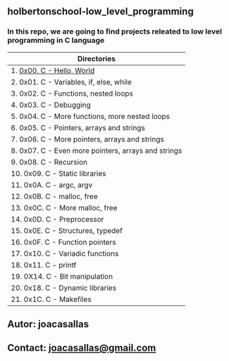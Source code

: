 ## holbertonschool-low_level_programming

### In this repo, we are going to find projects releated to low level programming in C language
	 
| Directories |
|-------------|
|1. [0x00. C - Hello, World](https://github.com/joacasallas2/holbertonschool-low_level_programming/tree/main/0x00-hello_world)|
|2. 0x01. C - Variables, if, else, while|
|3. 0x02. C - Functions, nested loops|
|4. 0x03. C - Debugging|
|5. 0x04. C - More functions, more nested loops|
|6. 0x05. C - Pointers, arrays and strings|
|7. 0x06. C - More pointers, arrays and strings|
|8. 0x07. C - Even more pointers, arrays and strings|
|9. 0x08. C - Recursion|
|10. 0x09. C - Static libraries|
|11. 0x0A. C - argc, argv|
|12. 0x0B. C - malloc, free|
|13. 0x0C. C - More malloc, free|
|14. 0x0D. C - Preprocessor|
|15. 0x0E. C - Structures, typedef|
|16. 0x0F. C - Function pointers|
|17. 0x10. C - Variadic functions|
|18. 0x11. C - printf|
|19. 0X14. C - Bit manipulation|
|20. 0x18. C - Dynamic libraries|
|21. 0x1C. C - Makefiles|


## Autor: joacasallas
## Contact: joacasallas@gmail.com
